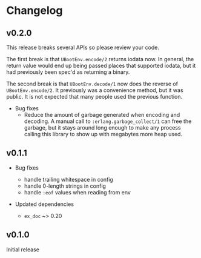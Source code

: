 # Changelog

## v0.2.0

This release breaks several APIs so please review your code.

The first break is that `UBootEnv.encode/2` returns iodata now. In general, the
return value would end up being passed places that supported iodata, but it had
previously been spec'd as returning a binary.

The second break is that `UBootEnv.decode/1` now does the reverse of
`UBootEnv.encode/2`. It previously was a convenience method, but it was public.
It is not expected that many people used the previous function.

* Bug fixes
  * Reduce the amount of garbage generated when encoding and decoding. A manual
    call to `:erlang.garbage_collect/1` can free the garbage, but it stays
    around long enough to make any process calling this library to show up with
    megabytes more heap used.

## v0.1.1

* Bug fixes
  * handle trailing whitespace in config
  * handle 0-length strings in config
  * handle `:eof` values when reading from env

* Updated dependencies
  * `ex_doc` ~> 0.20

## v0.1.0

Initial release

